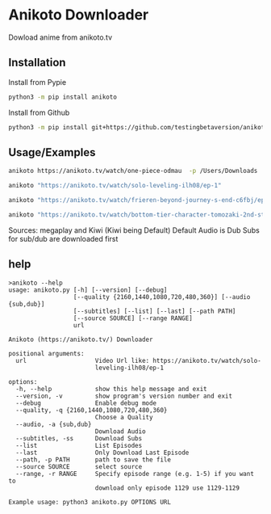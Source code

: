 
# Anikoto Downloader

Dowload anime from anikoto.tv


## Installation

Install from Pypie

```bash
python3 -m pip install anikoto
```



Install from Github

```bash
python3 -m pip install git+https://github.com/testingbetaversion/anikoto.git
```


## Usage/Examples

```bash
anikoto https://anikoto.tv/watch/one-piece-odmau  -p /Users/Downloads  -a sub --range 1129-1129
```
```bash
anikoto "https://anikoto.tv/watch/solo-leveling-ilh08/ep-1"
```

```bash
anikoto "https://anikoto.tv/watch/frieren-beyond-journey-s-end-c6fbj/ep-1" -p /Users/Downloads
```

```bash
anikoto "https://anikoto.tv/watch/bottom-tier-character-tomozaki-2nd-stage-0et8i" -p /Users/Downloads  --source megaplay
```

Sources: megaplay and Kiwi (Kiwi being Default)
Default Audio is Dub 
Subs for sub/dub are downloaded first

## help

```
>anikoto --help
usage: anikoto.py [-h] [--version] [--debug]
                  [--quality {2160,1440,1080,720,480,360}] [--audio {sub,dub}]
                  [--subtitles] [--list] [--last] [--path PATH]
                  [--source SOURCE] [--range RANGE]
                  url

Anikoto (https://anikoto.tv/) Downloader

positional arguments:
  url                   Video Url like: https://anikoto.tv/watch/solo-
                        leveling-ilh08/ep-1

options:
  -h, --help            show this help message and exit
  --version, -v         show program's version number and exit
  --debug               Enable debug mode
  --quality, -q {2160,1440,1080,720,480,360}
                        Choose a Quality
  --audio, -a {sub,dub}
                        Download Audio
  --subtitles, -ss      Download Subs
  --list                List Episodes
  --last                Only Download Last Episode
  --path, -p PATH       path to save the file
  --source SOURCE       select source
  --range, -r RANGE     Specify episode range (e.g. 1-5) if you want to
                        download only episode 1129 use 1129-1129

Example usage: python3 anikoto.py OPTIONS URL
```
